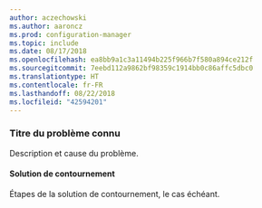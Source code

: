 ```yaml
---
author: aczechowski
ms.author: aaroncz
ms.prod: configuration-manager
ms.topic: include
ms.date: 08/17/2018
ms.openlocfilehash: ea8bb9a1c3a11494b225f966b7f580a894ce212f
ms.sourcegitcommit: 7eebd112a9862bf98359c1914bb0c86affc5dbc0
ms.translationtype: HT
ms.contentlocale: fr-FR
ms.lasthandoff: 08/22/2018
ms.locfileid: "42594201"
---
```

### <a name="ki_ANCHOR"></a> Titre du problème connu
<!--bugID--> Description et cause du problème.

#### <a name="workaround"></a>Solution de contournement
Étapes de la solution de contournement, le cas échéant.  